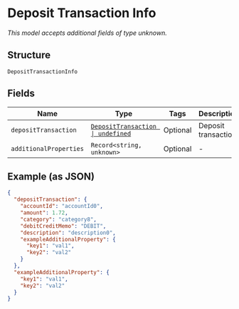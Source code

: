 
# Deposit Transaction Info

*This model accepts additional fields of type unknown.*

## Structure

`DepositTransactionInfo`

## Fields

| Name | Type | Tags | Description |
|  --- | --- | --- | --- |
| `depositTransaction` | [`DepositTransaction \| undefined`](../../doc/models/deposit-transaction.md) | Optional | Deposit transaction |
| `additionalProperties` | `Record<string, unknown>` | Optional | - |

## Example (as JSON)

```json
{
  "depositTransaction": {
    "accountId": "accountId0",
    "amount": 1.72,
    "category": "category8",
    "debitCreditMemo": "DEBIT",
    "description": "description0",
    "exampleAdditionalProperty": {
      "key1": "val1",
      "key2": "val2"
    }
  },
  "exampleAdditionalProperty": {
    "key1": "val1",
    "key2": "val2"
  }
}
```

